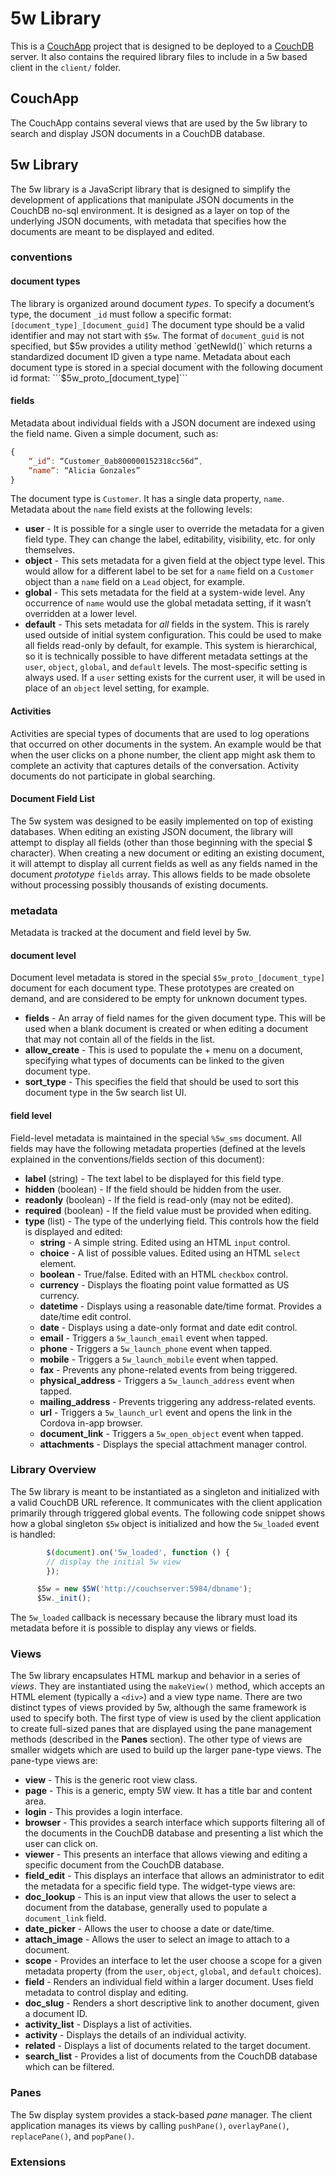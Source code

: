 # 5w Library
This is a [CouchApp](https://github.com/couchapp/couchapp) project that is designed to be deployed to a [CouchDB](http://couchdb.apache.org/) server. It also contains the required library files to include in a 5w based client in the `client/` folder.

## CouchApp
The CouchApp contains several views that are used by the 5w library to search and display JSON documents in a CouchDB database.

## 5w Library
The 5w library is a JavaScript library that is designed to simplify the development of applications that manipulate JSON documents in the CouchDB no-sql environment. It is designed as a layer on top of the underlying JSON documents, with metadata that specifies how the documents are meant to be displayed and edited.
### conventions
#### document types
The library is organized around document _types_. To specify a document’s type, the document `_id` must follow a specific format:
```[document_type]_[document_guid]```
The document type should be a valid identifier and may not start with `$5w`. The format of `document_guid` is not specified, but $5w provides a utility method `getNewId()` which returns a standardized document ID given a type name.
Metadata about each document type is stored in a special document with the following document id format:
```$5w_proto_[document_type]```
#### fields
Metadata about individual fields with a JSON document are indexed using the field name. Given a simple document, such as:
```javascript
{
	“_id”: “Customer_0ab800000152318cc56d”,
	“name”: “Alicia Gonzales”
}
```
The document type is `Customer`. It has a single data property, `name`. Metadata about the `name` field exists at the following levels:
* **user** - It is possible for a single user to override the metadata for a given field type. They can change the label, editability, visibility, etc. for only themselves.
* **object** - This sets metadata for a given field at the object type level. This would allow for a different label to be set for a `name` field on a `Customer` object than a `name` field on a `Lead` object, for example.
* **global** - This sets metadata for the field at a system-wide level. Any occurrence of `name` would use the global metadata setting, if it wasn’t overridden at a lower level.
* **default** - This sets metadata for _all_ fields in the system. This is rarely used outside of initial system configuration. This could be used to make all fields read-only by default, for example.
This system is hierarchical, so it is technically possible to have different metadata settings at the `user`, `object`, `global`, and `default` levels. The most-specific setting is always used. If a `user` setting exists for the current user, it will be used in place of an `object` level setting, for example.
#### Activities
Activities are special types of documents that are used to log operations that occurred on other documents in the system. An example would be that when the user clicks on a phone number, the client app might ask them to complete an activity that captures details of the conversation. Activity documents do not participate in global searching.
#### Document Field List
The 5w system was designed to be easily implemented on top of existing databases. When editing an existing JSON document, the library will attempt to display all fields (other than those beginning with the special $ character). When creating a new document or editing an existing document, it will attempt to display all current fields as well as any fields named in the document _prototype_ `fields` array. This allows fields to be made obsolete without processing possibly thousands of existing documents.
### metadata
Metadata is tracked at the document and field level by 5w.
#### document level
Document level metadata is stored in the special `$5w_proto_[document_type]` document for each document type. These prototypes are created on demand, and are considered to be empty for unknown document types.
* **fields** - An array of field names for the given document type. This will be used when a blank document is created or when editing a document that may not contain all of the fields in the list.
* **allow_create** - This is used to populate the + menu on a document, specifying what types of documents can be linked to the given document type.
* **sort_type** - This specifies the field that should be used to sort this document type in the 5w search list UI.
#### field level
Field-level metadata is maintained in the special `%5w_sms` document. All fields may have the following metadata properties (defined at the levels explained in the conventions/fields section of this document):
* **label** (string) - The text label to be displayed for this field type.
* **hidden** (boolean) - If the field should be hidden from the user.
* **readonly** (boolean) - If the field is read-only (may not be edited).
* **required** (boolean) - If the field value must be provided when editing.
* **type** (list) - The type of the underlying field. This controls how the field is displayed and edited:
	+ **string** - A simple string. Edited using an HTML `input` control.
	+ **choice** - A list of possible values. Edited using an HTML `select` element.
	+ **boolean** - True/false. Edited with an HTML `checkbox` control.
	+ **currency** - Displays the floating point value formatted as US currency.
	+ **datetime** - Displays using a reasonable date/time format. Provides a date/time edit control.
	+ **date** - Displays using a date-only format and date edit control.
	+ **email** - Triggers a `5w_launch_email` event when tapped.
	+ **phone** - Triggers a `5w_launch_phone` event when tapped.
	+ **mobile** - Triggers a `5w_launch_mobile` event when tapped.
	+ **fax** - Prevents any phone-related events from being triggered.
	+ **physical_address** - Triggers a `5w_launch_address` event when tapped.
	+ **mailing_address** - Prevents triggering any address-related events.
	+ **url** - Triggers a `5w_launch_url` event and opens the link in the Cordova in-app browser.
	+ **document_link** - Triggers a `5w_open_object` event when tapped.
	+ **attachments** - Displays the special attachment manager control.
### Library Overview
The 5w library is meant to be instantiated as a singleton and initialized with a valid CouchDB URL reference. It communicates with the client application primarily through triggered global events. The following code snippet shows how a global singleton `$5w` object is initialized and how the `5w_loaded` event is handled:
```javascript
        $(document).on('5w_loaded', function () {
        // display the initial 5w view
        });

      $5w = new $5W('http://couchserver:5984/dbname');
      $5w._init();
```
The `5w_loaded` callback is necessary because the library must load its metadata before it is possible to display any views or fields.
### Views
The 5w library encapsulates HTML markup and behavior in a series of _views_. They are instantiated using the `makeView()` method, which accepts an HTML element (typically a `<div>`) and a view type name. There are two distinct types of views provided by 5w, although the same framework is used to specify both. The first type of view is used by the client application to create full-sized panes that are displayed using the pane management methods  (described in the **Panes** section). The other type of views are smaller widgets which are used to build up the larger pane-type views. The pane-type views are:
* **view** - This is the generic root view class.
* **page** - This is a generic, empty 5W view. It has a title bar and content area.
* **login** - This provides a login interface.
* **browser** - This provides a search interface which supports filtering all of the documents in the CouchDB database and presenting a list which the user can click on.
* **viewer** - This presents an interface that allows viewing and editing a specific document from the CouchDB database.
* **field_edit** - This displays an interface that allows an administrator to edit the metadata for a specific field type.
The widget-type views are:
* **doc_lookup** - This is an input view that allows the user to select a document from the database, generally used to populate a `document_link` field.
* **date_picker** - Allows the user to choose a date or date/time.
* **attach_image** - Allows the user to select an image to attach to a document.
* **scope** - Provides an interface to let the user choose a scope for a given metadata property (from the `user`, `object`, `global`, and `default` choices).
* **field** - Renders an individual field within a larger document. Uses field metadata to control display and editing.
* **doc_slug** - Renders a short descriptive link to another document, given a document ID.
* **activity_list** - Displays a list of activities.
* **activity** - Displays the details of an individual activity.
* **related** - Displays a list of documents related to the target document.
* **search_list** - Provides a list of documents from the CouchDB database which can be filtered.
### Panes
The 5w display system provides a stack-based _pane_ manager. The client application manages its views by calling `pushPane()`, `overlayPane()`, `replacePane()`, and `popPane()`.
### Extensions

